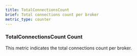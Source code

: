 ```yaml
---
title: TotalConnectionsCount
brief: Total connections count per broker
metric_type: counter
---
```

### TotalConnectionsCount Count

This metric indicates the total connections count per broker.
